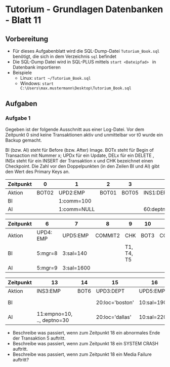 # Tutorium - Grundlagen Datenbanken - Blatt 11

## Vorbereitung

* Für dieses Aufgabenblatt wird die SQL-Dump-Datei `Tutorium_Book.sql` benötigt, die sich in dem Verzeichnis `sql` befindet
* Die SQL-Dump Datei wird in SQL-PLUS mittels `start <Dateipfad> ` in Datenbank importieren
* Beispiele
  * Linux: `start ~/Tutorium_Book.sql`
  * Windows: `start C:\Users\max.mustermann\Desktop\Tutorium_Book.sql`

## Aufgaben

### Aufgabe 1
Gegeben ist der folgende Ausschnitt aus einer Log-Datei. Vor dem Zeitpunkt 0 sind keine Transaktionen aktiv und unmittelbar vor t0 wurde ein Backup gemacht.

BI (bzw. AI) steht für Before (bzw. After) Image. BOTx steht für Begin of Transaction  mit Nummer x; UPDx für ein Update, DELx für ein DELETE , INSx steht für ein INSERT der Transaktion x und CHK bezeichnet einen Checkpoint. Die Zahl vor den Doppelpunkten (in den Zeilen BI und AI)  gibt den Wert des Primary Keys an.

| Zeitpunkt | 0     | 1           | 2     | 3     | 4                                   | 5     |
| --------- | ----- | ----------- | ----- | ----- | ----------------------------------- | ----- |
| Aktion    | BOT02 | UPD2:EMP    | BOT01 | BOT05 | INS1:DEPT                           | BOT04 |
| BI        |       | 1:comm=100  |       |       |                                     |       |
| AI        |       | 1:comm=NULL |       |       | 60:deptno=60,dname='sales',loc='NY' |       |

| Zeitpunkt | 6         | 7           | 8       | 9           | 10    | 11      | 12      |
| --------- | ----------| ----------- | -----   | ----------- | ----- | ------- | ------- |
| Aktion    | UPD4: EMP | UPD5:EMP    | COMMIT2 | CHK         | BOT3  | COMMIT1 | COMMIT4 |
| BI        | 5:mgr=8   | 3:sal=140   |         | T1, T4, T5  |       |         |         |
| AI        | 5:mgr=9   | 3:sal=1600  |         |             |       |         |         |

| Zeitpunkt | 13                          | 14    | 15              | 16          | 17                        |
| --------- | ----------------------------| ----- | --------------- | ----------- | ------------------------- |
| Aktion    | INS3:EMP                    | BOT6  | UPD3:DEPT       | UPD5:EMP    | INS6:EMP                  |
| BI        |                             |       | 20:loc='boston' | 10:sal=1900 | 12:empno=11, .., deptno20 |
| AI        | 11:empno=10, .., deptno=30  |       | 20:loc='dallas' | 10:sal=2200 |                           |

* Beschreibe was passiert, wenn zum Zeitpunkt 18 ein abnormales Ende der Transaktion 5 auftritt.
* Beschreibe was passiert, wenn zum Zeitpunkt 18 ein SYSTEM CRASH auftritt.
* Beschreibe was passiert, wenn zum Zeitpunkt 18 ein Media Failure auftritt?
